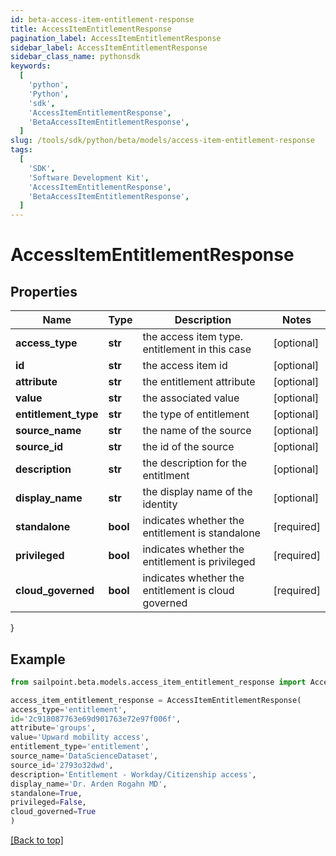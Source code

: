 ```yaml
---
id: beta-access-item-entitlement-response
title: AccessItemEntitlementResponse
pagination_label: AccessItemEntitlementResponse
sidebar_label: AccessItemEntitlementResponse
sidebar_class_name: pythonsdk
keywords:
  [
    'python',
    'Python',
    'sdk',
    'AccessItemEntitlementResponse',
    'BetaAccessItemEntitlementResponse',
  ]
slug: /tools/sdk/python/beta/models/access-item-entitlement-response
tags:
  [
    'SDK',
    'Software Development Kit',
    'AccessItemEntitlementResponse',
    'BetaAccessItemEntitlementResponse',
  ]
---
```


# AccessItemEntitlementResponse

## Properties

| Name | Type | Description | Notes |
| --- | --- | --- | --- |
| **access_type** | **str** | the access item type. entitlement in this case | [optional] |
| **id** | **str** | the access item id | [optional] |
| **attribute** | **str** | the entitlement attribute | [optional] |
| **value** | **str** | the associated value | [optional] |
| **entitlement_type** | **str** | the type of entitlement | [optional] |
| **source_name** | **str** | the name of the source | [optional] |
| **source_id** | **str** | the id of the source | [optional] |
| **description** | **str** | the description for the entitlment | [optional] |
| **display_name** | **str** | the display name of the identity | [optional] |
| **standalone** | **bool** | indicates whether the entitlement is standalone | [required] |
| **privileged** | **bool** | indicates whether the entitlement is privileged | [required] |
| **cloud_governed** | **bool** | indicates whether the entitlement is cloud governed | [required] |

}

## Example

```python
from sailpoint.beta.models.access_item_entitlement_response import AccessItemEntitlementResponse

access_item_entitlement_response = AccessItemEntitlementResponse(
access_type='entitlement',
id='2c918087763e69d901763e72e97f006f',
attribute='groups',
value='Upward mobility access',
entitlement_type='entitlement',
source_name='DataScienceDataset',
source_id='2793o32dwd',
description='Entitlement - Workday/Citizenship access',
display_name='Dr. Arden Rogahn MD',
standalone=True,
privileged=False,
cloud_governed=True
)

```

[[Back to top]](#)
